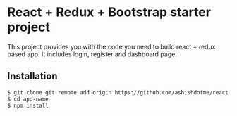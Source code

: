 # React + Redux + Bootstrap starter project

This project provides you with the code you need to build react + redux based app. It includes login, register and dashboard page.

## Installation

```bash
$ git clone git remote add origin https://github.com/ashishdotme/react-redux-bootstrap.git app-name
$ cd app-name
$ npm install
```
